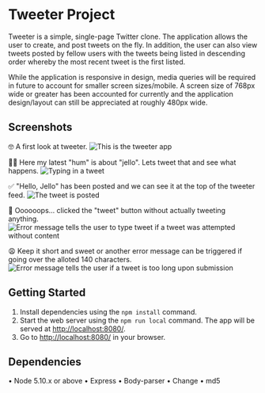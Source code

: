 # Tweeter Project
Tweeter is a simple, single-page Twitter clone. The application allows the user to create, and post tweets on the fly. In addition, the user can also view tweets posted by fellow users with the tweets being listed in descending order whereby the most recent tweet is the first listed.

While the application is responsive in design, media queries will be required in future to account for smaller screen sizes/mobile. A screen size of 768px wide or greater has been accounted for currently and the application design/layout can still be appreciated at roughly 480px wide. 

## Screenshots
:nerd_face: A first look at tweeter.
![This is the tweeter app](https://github.com/Connecshaun/tweeter/blob/master/docs/Tweeter_landing.png?raw=true)

:man_technologist: Here my latest "hum" is about "jello". Lets tweet that and see what happens.
![Typing in a tweet](https://github.com/Connecshaun/tweeter/blob/master/docs/Tweet_button.png?raw=true)

:white_check_mark: "Hello, Jello" has been posted and we can see it at the top of the tweeter feed. 
![The tweet is posted](https://github.com/Connecshaun/tweeter/blob/master/docs/Tweet_posted.png?raw=true)

:grimacing: Oooooops... clicked the "tweet" button without actually tweeting anything.
![Error message tells the user to type tweet if a tweet was attempted without content](https://github.com/Connecshaun/tweeter/blob/master/docs/No_Tweet_Typed.png?raw=true)

:weary: Keep it short and sweet or another error message can be triggered if going over the alloted 140 characters.
![Error message tells the user if a tweet is too long upon submission](https://github.com/Connecshaun/tweeter/blob/master/docs/Tweet_Too_Long.png?raw=true)

## Getting Started
1. Install dependencies using the `npm install` command.
3. Start the web server using the `npm run local` command. The app will be served at <http://localhost:8080/>.
4. Go to <http://localhost:8080/> in your browser.

## Dependencies
• Node 5.10.x or above
• Express
• Body-parser
• Change
• md5

